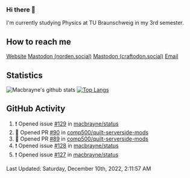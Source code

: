 ### Hi there 👋
I'm currently studying Physics at TU Braunschweig in my 3rd semester.

## How to reach me
[Website](https://florentin-schleuss.de)
<a rel="me" href="https://norden.social/@florentin">Mastodon (norden.social)</a>
<a rel="me" href="https://craftodon.social/@frodolon">Mastodon (craftodon.social)</a>
[Email](mailto:hello@macbrayne.de)

## Statistics
![Macbrayne's github stats](https://github-readme-stats.vercel.app/api?username=macbrayne&count_private=true&show_icons=true&hide_rank=true&custom_title=macbrayne's%20GitHub%20Stats)
[![Top Langs](https://github-readme-stats.vercel.app/api/top-langs/?username=macbrayne&exclude_repo=liftron&layout=compact)](https://github.com/anuraghazra/github-readme-stats)
## GitHub Activity

<!--RECENT_ACTIVITY:start-->
1. ❗️ Opened issue [#129](https://github.com/macbrayne/status/issues/129) in [macbrayne/status](https://github.com/macbrayne/status)
2. 💪 Opened PR [#90](https://github.com/comp500/quilt-serverside-mods/pull/90) in [comp500/quilt-serverside-mods](https://github.com/comp500/quilt-serverside-mods)
3. 💪 Opened PR [#89](https://github.com/comp500/quilt-serverside-mods/pull/89) in [comp500/quilt-serverside-mods](https://github.com/comp500/quilt-serverside-mods)
4. ❗️ Opened issue [#128](https://github.com/macbrayne/status/issues/128) in [macbrayne/status](https://github.com/macbrayne/status)
5. ❗️ Opened issue [#127](https://github.com/macbrayne/status/issues/127) in [macbrayne/status](https://github.com/macbrayne/status)
<!--RECENT_ACTIVITY:end-->

<!--RECENT_ACTIVITY:last_update-->
Last Updated: Saturday, December 10th, 2022, 2:11:57 AM
<!--RECENT_ACTIVITY:last_update_end-->


<!--
**macbrayne/macbrayne** is a ✨ _special_ ✨ repository because its `README.md` (this file) appears on your GitHub profile.

Here are some ideas to get you started:

- 🔭 I’m currently working on ...
- 🌱 I’m currently learning ...
- 👯 I’m looking to collaborate on ...
- 🤔 I’m looking for help with ...
- 💬 Ask me about ...
- 📫 How to reach me: ...
- 😄 Pronouns: ...
- ⚡ Fun fact: ...
-->
